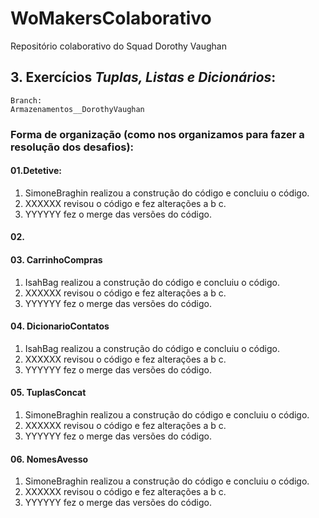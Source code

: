 # WoMakersColaborativo
Repositório colaborativo do Squad Dorothy Vaughan

## 3. Exercícios *Tuplas, Listas e Dicionários*:  
    Branch:  
    Armazenamentos__DorothyVaughan
### Forma de organização (como nos organizamos para fazer a resolução dos desafios):

#### 01.Detetive:
1. SimoneBraghin realizou a construção do código e concluiu o código.
2. XXXXXX revisou o código e fez alterações a b c.
3. YYYYYY fez o merge das versões do código.

#### 02. 

#### 03. CarrinhoCompras
1. IsahBag realizou a construção do código e concluiu o código.
2. XXXXXX revisou o código e fez alterações a b c.
3. YYYYYY fez o merge das versões do código.

#### 04. DicionarioContatos
1. IsahBag realizou a construção do código e concluiu o código.
2. XXXXXX revisou o código e fez alterações a b c.
3. YYYYYY fez o merge das versões do código.

#### 05. TuplasConcat
1. SimoneBraghin realizou a construção do código e concluiu o código.
2. XXXXXX revisou o código e fez alterações a b c.
3. YYYYYY fez o merge das versões do código.

#### 06. NomesAvesso
1. SimoneBraghin realizou a construção do código e concluiu o código.
2. XXXXXX revisou o código e fez alterações a b c.
3. YYYYYY fez o merge das versões do código.